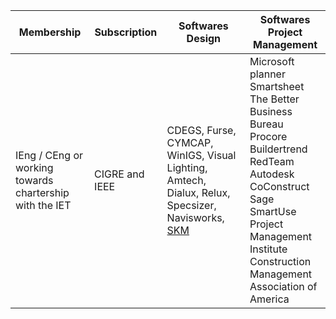 Membership|Subscription|Softwares Design|Softwares Project Management
|---|----|----|----|
IEng \/ CEng or working towards chartership with the IET |CIGRE and IEEE|CDEGS, Furse, CYMCAP, WinIGS, Visual Lighting, Amtech, Dialux, Relux, Specsizer, Navisworks, [SKM](https://www.skm.com/Product.html) |Microsoft planner<br>Smartsheet<br>The Better Business Bureau<br>Procore<br>Buildertrend<br>RedTeam<br>Autodesk<br>CoConstruct<br>Sage<br>SmartUse<br>Project Management Institute<br>Construction Management Association of America




